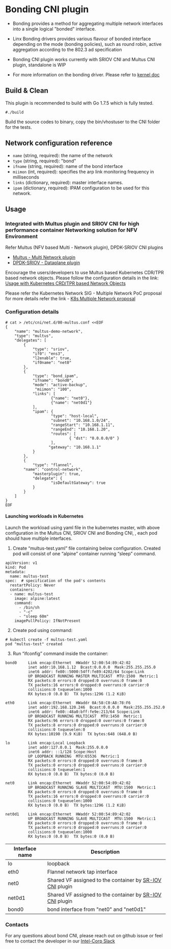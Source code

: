 # Bonding CNI plugin

- Bonding provides a method for aggregating multiple network interfaces into a single logical "bonded" interface.

- Linx Bonding drivers provides various flavour of bonded interface depending on the mode (bonding policies), such as round robin, active aggregation according to the 802.3 ad specification

- Bonding CNI plugin works currently with SRIOV CNI and Multus CNI plugin, standalone is WIP

- For more information on the bonding driver. Please refer to [kernel doc](https://www.kernel.org/doc/Documentation/networking/bonding.txt)

## Build & Clean

This plugin is recommended to build with Go 1.7.5 which is fully tested.

```
#./build
```

Build the source codes to binary, copy the bin/vhostuser to the CNI folder for the tests.

## Network configuration reference

* `name` (string, required): the name of the network
* `type` (string, required): "bond"
* `ifname` (string, required): name of the bond interface
* `miimon` (int, required): specifies the arp link monitoring frequency in milliseconds
* `links` (dictionary, required): master interface names.
* `ipam` (dictionary, required): IPAM configuration to be used for this network.

## Usage
### Integrated with Multus plugin and  SRIOV CNI for high performance container Networking solution for NFV Environment 

Refer Multus (NFV based Multi - Network plugin), DPDK-SRIOV CNI plugins
* [Multus - Multi Network plugin](https://github.com/Intel-Corp/multus-cni)
* [DPDK-SRIOV - Dataplane plugin](https://github.com/Intel-Corp/sriov-cni)

Encourage the users/developers to use Multus based Kubernetes CDR/TPR based network objects. Please follow the configuration details in the link: [Usage with Kubernetes CRD/TPR based Network Objects](https://github.com/Intel-Corp/multus-cni/blob/master/README.md#usage-with-kubernetes-crdtpr-based-network-objects)

Please refer the Kubernetes Network SIG - Multiple Network PoC proposal for more details refer the link - [K8s Multiple Network proposal](https://docs.google.com/document/d/1TW3P4c8auWwYy-w_5afIPDcGNLK3LZf0m14943eVfVg/edit)

### Configuration details
```
# cat > /etc/cni/net.d/00-multus.conf <<EOF
{
    "name": "multus-demo-network",
    "type": "multus",
    "delegates": [
        {
            "type": "sriov",
            "if0": "ens3",
            "l2enable": true,
            "if0name": "net0"
        },
        {
            "type": "bond_ipam",
            "ifname": "bond0",
            "mode": "active-backup",
             "miimon": "100",
            "links": [
                    {"name": "net0"},
                    {"name": "net0d1"}
            ],
            "ipam": {
                    "type": "host-local",
                    "subnet": "10.168.1.0/24",
                    "rangeStart": "10.168.1.11",
                    "rangeEnd": "10.168.1.20",
                    "routes": [
                            { "dst": "0.0.0.0/0" }
                    ],
                   "gateway": "10.168.1.1"
            }
        },
        {
            "type": "flannel",
   	    "name": "control-network",
            "masterplugin": true,
            "delegate": {
                    "isDefaultGateway": true
    	    }
        }
    ]
}
EOF
```
#### Launching workloads in Kubernetes
Launch the workload using yaml file in the kubernetes master, with above configuration in the Multus CNI, SRIOV CNI and Bonding CNI, , each pod should have multiple interfaces.

1. Create “multus-test.yaml” file containing below configuration. Created pod will consist of one “alpine” container running “sleep” command.
```
apiVersion: v1
kind: Pod
metadata:
  name: multus-test
spec:  # specification of the pod's contents
  restartPolicy: Never
  containers:
  - name: multus-test
    image: alpine:latest
    command:
      - /bin/sh
      - "-c"
      - "sleep 60m"
    imagePullPolicy: IfNotPresent

```
2. Create pod using command:
```
# kubectl create -f multus-test.yaml
pod "multus-test" created
```
3. Run “ifconfig” command inside the container:
```
bond0     Link encap:Ethernet  HWaddr 52:00:54:89:42:02
          inet addr:10.168.1.12  Bcast:0.0.0.0  Mask:255.255.255.0
          inet6 addr: fe80::5000:54ff:fe89:4202/64 Scope:Link
          UP BROADCAST RUNNING MASTER MULTICAST  MTU:1500  Metric:1
          RX packets:0 errors:0 dropped:0 overruns:0 frame:0
          TX packets:16 errors:0 dropped:0 overruns:0 carrier:0
          collisions:0 txqueuelen:1000
          RX bytes:0 (0.0 B)  TX bytes:1296 (1.2 KiB)

eth0      Link encap:Ethernet  HWaddr 0A:58:C0:A8:78:F6
          inet addr:192.168.120.246  Bcast:0.0.0.0  Mask:255.255.252.0
          inet6 addr: fe80::48a0:bff:fe9e:213/64 Scope:Link
          UP BROADCAST RUNNING MULTICAST  MTU:1450  Metric:1
          RX packets:96 errors:0 dropped:0 overruns:0 frame:0
          TX packets:8 errors:0 dropped:0 overruns:0 carrier:0
          collisions:0 txqueuelen:0
          RX bytes:10190 (9.9 KiB)  TX bytes:648 (648.0 B)

lo        Link encap:Local Loopback
          inet addr:127.0.0.1  Mask:255.0.0.0
          inet6 addr: ::1/128 Scope:Host
          UP LOOPBACK RUNNING  MTU:65536  Metric:1
          RX packets:0 errors:0 dropped:0 overruns:0 frame:0
          TX packets:0 errors:0 dropped:0 overruns:0 carrier:0
          collisions:0 txqueuelen:1
          RX bytes:0 (0.0 B)  TX bytes:0 (0.0 B)

net0      Link encap:Ethernet  HWaddr 52:00:54:89:42:02
          UP BROADCAST RUNNING SLAVE MULTICAST  MTU:1500  Metric:1
          RX packets:0 errors:0 dropped:0 overruns:0 frame:0
          TX packets:16 errors:0 dropped:0 overruns:0 carrier:0
          collisions:0 txqueuelen:1000
          RX bytes:0 (0.0 B)  TX bytes:1296 (1.2 KiB)

net0d1    Link encap:Ethernet  HWaddr 52:00:54:89:42:02
          UP BROADCAST RUNNING SLAVE MULTICAST  MTU:1500  Metric:1
          RX packets:0 errors:0 dropped:0 overruns:0 frame:0
          TX packets:0 errors:0 dropped:0 overruns:0 carrier:0
          collisions:0 txqueuelen:1000
          RX bytes:0 (0.0 B)  TX bytes:0 (0.0 B)
```

Interface name | Description
------------ | -------------
lo | loopback
eth0 | Flannel network tap interface
net0 | Shared VF assigned to the container by [SR-IOV CNI](https://github.com/Intel-Corp/sriov-cni) plugin
net0d1 | Shared VF assigned to the container by [SR-IOV CNI](https://github.com/Intel-Corp/sriov-cni) plugin
bond0 | bond interface from "net0" and "net0d1"

### Contacts
For any questions about bond CNI, please reach out on github issue or feel free to contact the developer in our [Intel-Corp Slack](https://intel-corp.herokuapp.com/)

